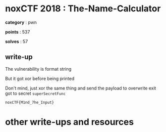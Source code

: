 # noxCTF 2018 : The-Name-Calculator

**category** : pwn

**points** : 537

**solves** : 57

## write-up

The vulnerability is format string

But it got xor before being printed

Don't mind, just xor the same thing and send the payload to overwrite exit got to secret `superSecretFunc`

`noxCTF{M1nd_7he_Input}`

# other write-ups and resources

